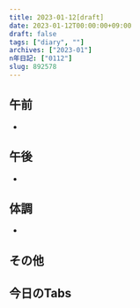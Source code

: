 ```yaml
---
title: 2023-01-12[draft]
date: 2023-01-12T00:00:00+09:00
draft: false
tags: ["diary", ""]
archives: ["2023-01"]
n年日記: ["0112"]
slug: 892578
---
```

## 午前
- 
## 午後
- 
## 体調
- 
## その他
## 今日のTabs